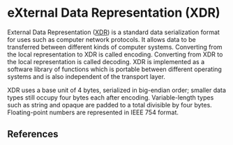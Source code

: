# eXternal Data Representation (XDR)

External Data Representation ([XDR]) is a standard data serialization format for uses such as computer network protocols. It allows data to be transferred between different kinds of computer systems. Converting from the local representation to XDR is called encoding. Converting from XDR to the local representation is called decoding. XDR is implemented as a software library of functions which is portable between different operating systems and is also independent of the transport layer.

XDR uses a base unit of 4 bytes, serialized in big-endian order; smaller data types still occupy four bytes each after encoding. Variable-length types such as string and opaque are padded to a total divisible by four bytes. Floating-point numbers are represented in IEEE 754 format.

## References

[XDR]: https://www.rfc-editor.org/rfc/rfc4506#section-4.7